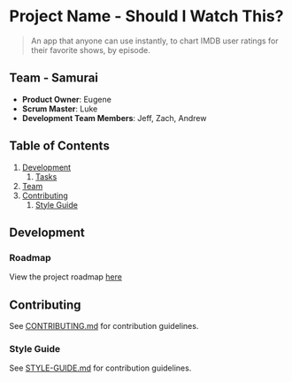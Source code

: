 # Project Name - Should I Watch This?

> An app that anyone can use instantly, to chart IMDB user ratings for their favorite shows, by episode.

## Team - Samurai

  - __Product Owner__: Eugene
  - __Scrum Master__: Luke
  - __Development Team Members__: Jeff, Zach, Andrew

## Table of Contents

1. [Development](#development)
    1. [Tasks](#roadmap)
1. [Team](#team)
1. [Contributing](#contributing)
    1. [Style Guide](#style-guide)

## Development

### Roadmap

View the project roadmap [here](LINK_TO_PROJECT_ISSUES)

## Contributing

See [CONTRIBUTING.md](CONTRIBUTING.md) for contribution guidelines.

### Style Guide

See [STYLE-GUIDE.md](STYLE-GUIDE.md) for contribution guidelines.

